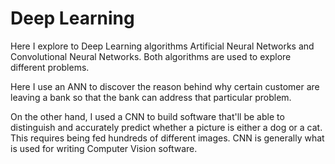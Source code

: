 # Deep Learning

Here I explore to Deep Learning algorithms Artificial Neural Networks and Convolutional Neural Networks. Both algorithms are used to explore different problems. 

Here I use an ANN to discover the reason behind why certain customer are leaving a bank so that the bank can address that particular problem.

On the other hand, I used a CNN to build software that'll be able to distinguish and accurately predict whether a picture is either a dog or a cat. This requires being fed hundreds of different images. CNN is generally what is used for writing Computer Vision software. 
